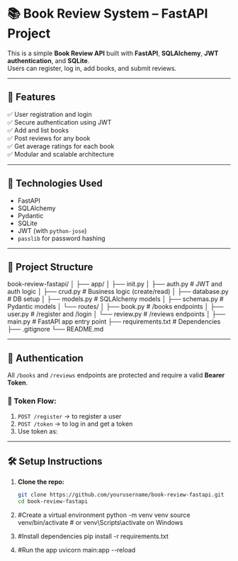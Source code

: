# 📚 Book Review System – FastAPI Project

This is a simple **Book Review API** built with **FastAPI**, **SQLAlchemy**, **JWT authentication**, and **SQLite**.  
Users can register, log in, add books, and submit reviews.

---

## 🚀 Features

✅ User registration and login  
✅ Secure authentication using JWT  
✅ Add and list books  
✅ Post reviews for any book  
✅ Get average ratings for each book  
✅ Modular and scalable architecture

---

## 🧱 Technologies Used

- FastAPI
- SQLAlchemy
- Pydantic
- SQLite
- JWT (with `python-jose`)
- `passlib` for password hashing

---

## 📂 Project Structure

book-review-fastapi/
│
├── app/
│ ├── init.py
│ ├── auth.py # JWT and auth logic
│ ├── crud.py # Business logic (create/read)
│ ├── database.py # DB setup
│ ├── models.py # SQLAlchemy models
│ ├── schemas.py # Pydantic models
│ └── routes/
│ ├── book.py # /books endpoints
│ ├── user.py # /register and /login
│ └── review.py # /reviews endpoints
│
├── main.py # FastAPI app entry point
├── requirements.txt # Dependencies
├── .gitignore
└── README.md


---

## 🔑 Authentication

All `/books` and `/reviews` endpoints are protected and require a valid **Bearer Token**.

### 🔐 Token Flow:
1. `POST /register` → to register a user
2. `POST /token` → to log in and get a token
3. Use token as:



---

## 🛠️ Setup Instructions

1. **Clone the repo:**
   ```bash
   git clone https://github.com/yourusername/book-review-fastapi.git
   cd book-review-fastapi

2. #Create a virtual environment
python -m venv venv
source venv/bin/activate  # or venv\Scripts\activate on Windows

3. #Install dependencies
pip install -r requirements.txt


4. #Run the app
uvicorn main:app --reload
